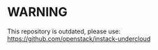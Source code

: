WARNING
=======

This repository is outdated, please use: https://github.com/openstack/instack-undercloud

